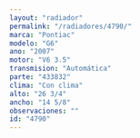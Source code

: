 ```yaml
---
layout: "radiador"
permalink: "/radiadores/4790/"
marca: "Pontiac"
modelo: "G6"
ano: "2007"
motor: "V6 3.5"
transmision: "Automática"
parte: "433832"
clima: "Con clima"
alto: "26 3/4"
ancho: "14 5/8"
observaciones: ""
id: "4790"
---
```


